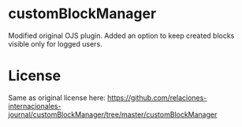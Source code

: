 # customBlockManager
Modified original OJS plugin. Added an option to keep created blocks visible only for logged users.

# License
Same as original license here: https://github.com/relaciones-internacionales-journal/customBlockManager/tree/master/customBlockManager
